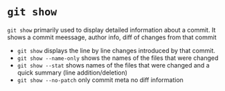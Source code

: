# `git show`

`git show` primarily used to display detailed information about a commit. It shows a commit meessage, author info, diff of changes from that commit

- `git show` displays the line by line changes introduced by that commit.
- `git show --name-only` shows the names of the files that were changed
- `git show --stat` shows names of the files that were changed and a quick summary (line addition/deletion)
- `git show --no-patch` only commit meta no diff information